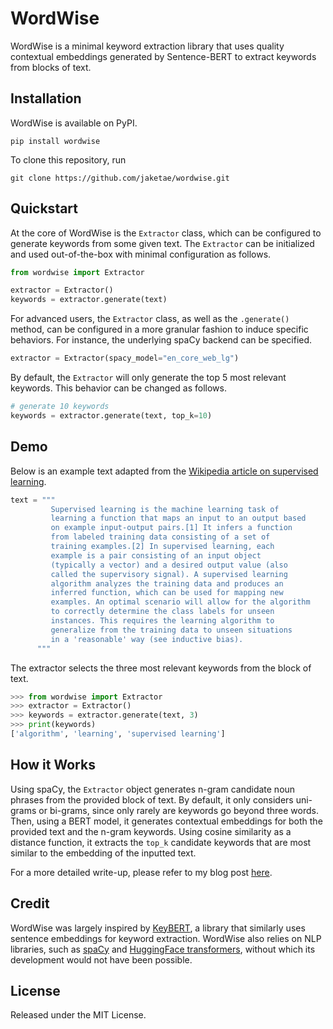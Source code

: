 # WordWise

WordWise is a minimal keyword extraction library that uses quality contextual embeddings generated by Sentence-BERT to extract keywords from blocks of text.

## Installation

WordWise is available on PyPI.

```
pip install wordwise
```

To clone this repository, run

```
git clone https://github.com/jaketae/wordwise.git
```

## Quickstart

At the core of WordWise is the `Extractor` class, which can be configured to generate keywords from some given text. The `Extractor` can be initialized and used out-of-the-box with minimal configuration as follows.

```python
from wordwise import Extractor

extractor = Extractor()
keywords = extractor.generate(text)
```

For advanced users, the `Extractor` class, as well as the `.generate()` method, can be configured in a more granular fashion to induce specific behaviors. For instance, the underlying spaCy backend can be specified.

```python
extractor = Extractor(spacy_model="en_core_web_lg")
```

By default, the `Extractor` will only generate the top 5 most relevant keywords. This behavior can be changed as follows.

```python
# generate 10 keywords
keywords = extractor.generate(text, top_k=10)
```

## Demo

Below is an example text adapted from the [Wikipedia article on supervised learning](https://en.wikipedia.org/wiki/Supervised_learning).

```python
text = """
         Supervised learning is the machine learning task of
         learning a function that maps an input to an output based
         on example input-output pairs.[1] It infers a function
         from labeled training data consisting of a set of
         training examples.[2] In supervised learning, each
         example is a pair consisting of an input object
         (typically a vector) and a desired output value (also
         called the supervisory signal). A supervised learning
         algorithm analyzes the training data and produces an
         inferred function, which can be used for mapping new
         examples. An optimal scenario will allow for the algorithm
         to correctly determine the class labels for unseen
         instances. This requires the learning algorithm to
         generalize from the training data to unseen situations
         in a 'reasonable' way (see inductive bias).
      """
```

The extractor selects the three most relevant keywords from the block of text.

```python
>>> from wordwise import Extractor
>>> extractor = Extractor()
>>> keywords = extractor.generate(text, 3)
>>> print(keywords)
['algorithm', 'learning', 'supervised learning']
```

## How it Works

Using spaCy, the `Extractor` object generates n-gram candidate noun phrases from the provided block of text. By default, it only considers uni-grams or bi-grams, since only rarely are keywords go beyond three words. Then, using a BERT model, it generates contextual embeddings for both the provided text and the n-gram keywords. Using cosine similarity as a distance function, it extracts the `top_k` candidate keywords that are most similar to the embedding of the inputted text.

For a more detailed write-up, please refer to my blog post [here](https://jaketae.github.io/study/keyword-extraction/).

## Credit

WordWise was largely inspired by [KeyBERT](https://github.com/MaartenGr/KeyBERT), a library that similarly uses sentence embeddings for keyword extraction. WordWise also relies on NLP libraries, such as [spaCy](https://spacy.io) and [HuggingFace transformers](https://huggingface.co/transformers/), without which its development would not have been possible.

## License

Released under the MIT License.
